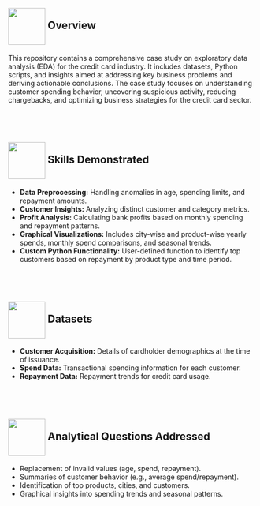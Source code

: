 <br>
<h2 align = "left" style="list-style: none;"><img width = "75" height = "75" align = "center" src = https://github.com/user-attachments/assets/8f9ff713-5a92-416e-980d-85400bd6f3f8> Overview</h2>
This repository contains a comprehensive case study on exploratory data analysis (EDA) for the credit card industry. It includes datasets, Python scripts, and insights aimed at addressing key business problems and deriving actionable conclusions. The case study focuses on understanding customer spending behavior, uncovering suspicious activity, reducing chargebacks, and optimizing business strategies for the credit card sector.

<br></br>
<h2 align = "left" style="list-style: none;"><img width = "75" height = "75" align = "center" src = https://github.com/user-attachments/assets/a2d2a15b-17a9-4b20-abca-0f7fb5b63384> Skills Demonstrated</h2>

  - **Data Preprocessing:** Handling anomalies in age, spending limits, and repayment amounts.
  - **Customer Insights:** Analyzing distinct customer and category metrics.
  - **Profit Analysis:** Calculating bank profits based on monthly spending and repayment patterns.
  - **Graphical Visualizations:** Includes city-wise and product-wise yearly spends, monthly spend comparisons, and seasonal trends.
  - **Custom Python Functionality:** User-defined function to identify top customers based on repayment by product type and time period.

<br></br>
<h2 align = "left" style="list-style: none;"><img width = "75" height = "75" align = "center" src = https://github.com/user-attachments/assets/80887bbd-434a-4975-a7d5-09c7d971dcb4> Datasets</h2>

  - **Customer Acquisition:** Details of cardholder demographics at the time of issuance.
  - **Spend Data:** Transactional spending information for each customer.
  - **Repayment Data:** Repayment trends for credit card usage.

<br></br>
<h2 align = "left" style="list-style: none;"><img width = "75" height = "75" align = "center" src = https://github.com/user-attachments/assets/b0671051-0f75-49b9-b86b-90ef9bf871aa> Analytical Questions Addressed</h2>

  - Replacement of invalid values (age, spend, repayment).
  - Summaries of customer behavior (e.g., average spend/repayment).
  - Identification of top products, cities, and customers.
  - Graphical insights into spending trends and seasonal patterns.
